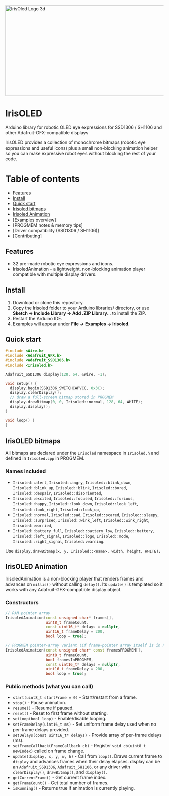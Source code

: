 <img width="896" height="288" alt="IrisOled Logo 3d" src="https://github.com/user-attachments/assets/45d72a1a-9e4f-408f-a2d3-3ade6a18af2f" />

# IrisOLED
Arduino library for robotic OLED eye expressions for SSD1306 / SH1106 and other Adafruit-GFX-compatible displays

IrisOLED provides a collection of monochrome bitmaps (robotic eye expressions and useful icons) plus a small non-blocking animation helper so you can make expressive robot eyes without blocking the rest of your code.

# Table of contents
* [Features](#features)
* [Install](#install)
* [Quick start](#quick-start)
* [Irisoled bitmaps](#irisoled-bitmaps)
* [Irisoled Animation](#irisoled-animation)
* [Examples overview]
* [PROGMEM notes & memory tips]
* [Driver compatibility (SSD1306 / SH1106)]
* [Contributing]

## Features
* 32 pre-made robotic eye expressions and icons.
* IrisoledAnimation - a lightweight, non-blocking animation player compatible with multiple display drivers.

## Install
1. Download or clone this repository.
2. Copy the Irisoled folder to your Arduino libraries/ directory, or use **Sketch → Include Library → Add .ZIP Library**... to install the ZIP.
3. Restart the Arduino IDE.
4. Examples will appear under **File → Examples → Irisoled**.

## Quick start
```c++
#include <Wire.h>
#include <Adafruit_GFX.h>
#include <Adafruit_SSD1306.h>
#include <Irisoled.h>

Adafruit_SSD1306 display(128, 64, &Wire, -1);

void setup() {
  display.begin(SSD1306_SWITCHCAPVCC, 0x3C);
  display.clearDisplay();
  // draw a full-screen bitmap stored in PROGMEM
  display.drawBitmap(0, 0, Irisoled::normal, 128, 64, WHITE);
  display.display();
}

void loop() {
}
```

## IrisOLED bitmaps
All bitmaps are declared under the `Irisoled` namespace in `Irisoled.h` and defined in `Irisoled.cpp` in PROGMEM.

### Names included
* `Irisoled::alert`, `Irisoled::angry`, `Irisoled::blink_down`, `Irisoled::blink_up`, `Irisoled::blink`, `Irisoled::bored`, `Irisoled::despair`, `Irisoled::disoriented`,
* `Irisoled::excited`, `Irisoled::focused`, `Irisoled::furious`, `Irisoled::happy`, `Irisoled::look_down`, `Irisoled::look_left`, `Irisoled::look_right`, `Irisoled::look_up`,
* `Irisoled::normal`, `Irisoled::sad`, `Irisoled::scared`, `Irisoled::sleepy`, `Irisoled::surprised`, `Irisoled::wink_left`, `Irisoled::wink_right`, `Irisoled::worried`,
* `Irisoled::battery_full`, `Irisoled::battery_low`, `Irisoled::battery`, `Irisoled::left_signal`, `Irisoled::logo`, `Irisoled::mode`, `Irisoled::right_signal`, `Irisoled::warning`.

Use `display.drawBitmap(x, y, Irisoled::<name>, width, height, WHITE);`

## IrisOLED Animation
IrisoledAnimation is a non-blocking player that renders frames and advances on `millis()` without calling `delay()`. Its `update()` is templated so it works with any Adafruit-GFX-compatible display object.

### Constructors
```c++
// RAM pointer array
IrisoledAnimation(const unsigned char* frames[],
                  uint8_t frameCount,
                  const uint16_t* delays = nullptr,
                  uint16_t frameDelay = 200,
                  bool loop = true);

// PROGMEM pointer-array variant (if frame-pointer array itself is in PROGMEM)
IrisoledAnimation(const unsigned char* const framesPROGMEM[],
                  uint8_t frameCount,
                  bool framesInPROGMEM,
                  const uint16_t* delays = nullptr,
                  uint16_t frameDelay = 200,
                  bool loop = true);
```

### Public methods (what you can call)
* `start(uint8_t startFrame = 0)` - Start/restart from a frame.
* `stop()` - Pause animation.
* `resume()` - Resume if paused.
* `reset()` - Reset to first frame without starting.
* `setLoop(bool loop)` - Enable/disable looping.
* `setFrameDelay(uint16_t ms)` - Set uniform frame delay used when no per-frame delays provided.
* `setDelays(const uint16_t* delays)` - Provide array of per-frame delays (ms).
* `setFrameCallback(FrameCallback cb)` - Register `void cb(uint8_t newIndex)` called on frame change.
* `update(display, x, y, w, h)` - Call from `loop()`. Draws current frame to `display` and advances frames when their delay elapses. display can be an `Adafruit_SSD1306`, `Adafruit_SH1106`, or any driver with `clearDisplay()`, `drawBitmap()`, and `display()`.
* `getCurrentFrame()` - Get current frame index.
* `getFrameCount()` - Get total number of frames.
* `isRunning()` - Returns true if animation is currently playing.



